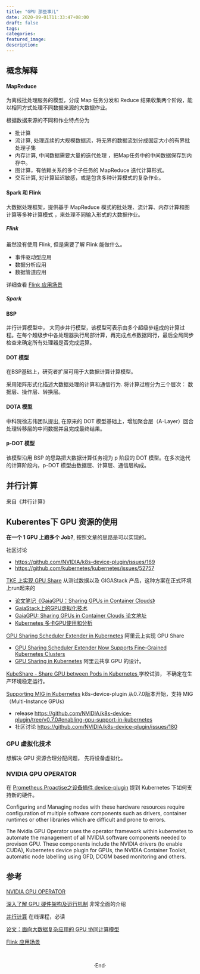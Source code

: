```yaml
---
title: "GPU 那些事儿"
date: 2020-09-01T11:33:47+08:00
draft: false
tags: 
categories: 
featured_image: 
description: 
---
```

## 概念解释
#### MapReduce 
为离线批处理服务的模型，分成 Map 任务分发和 Reduce 结果收集两个阶段，能以相同方式处理不同数据来源的大数据作业。

根据数据来源的不同和作业特点分为

- 批计算
- 流计算, 处理连续的大规模数据流，将无界的数据流划分成固定大小的有界批处理子集
- 内存计算, 中间数据需要大量的迭代处理 ，把Map任务中的中间数据保存到内存中。
- 图计算，有依赖关系的多个子任务的 MapReduce 迭代计算形式。
- 交互计算, 对计算延迟敏感，或是包含多种计算模式的复杂作业。

#### Spark 和 Flink
大数据处理框架，提供基于 MapReduce 模式的批处理、流计算、内存计算和图计算等多种计算模式 ，来处理不同输入形式的大数据作业。

##### Flink 
虽然没有使用 Flink, 但是需要了解 Flink 能做什么。

- 事件驱动型应用
- 数据分析应用
- 数据管道应用

详细查看 [Flink 应用场景][flink-usecase]

##### Spark

#### BSP
并行计算模型中， 大同步并行模型，该模型可表示由多个超级步组成的计算过程。在每个超级步中各处理器执行局部计算，再完成点点数据同行，最后全局同步检查来确定所有处理器是否完成运算。


#### DOT 模型
在BSP基础上，研究者扩展可用于大数据计算计算模型。

采用矩阵形式化描述大数据处理的计算和通信行为. 将计算过程分为三个层次： 数据层、操作层、转换层。

#### DOTA 模型 
中科院徐志伟团队提出, 在原来的 DOT 模型基础上，增加聚合层（A-Layer）回合处理转移层的中间数据并且完成最终结果。

#### p-DOT 模型
该模型沿用 BSP 的思路把大数据计算任务视为 p 阶段的 DOT 模型。在多次迭代的计算阶段内，p-DOT 模型由数据层、计算层、通信层构成。

## 并行计算
来自《并行计算》  

## Kuberentes下 GPU 资源的使用
**在一个 1 GPU 上跑多个 Job?**, 按照文章的思路是可以实现的。

社区讨论

- https://github.com/NVIDIA/k8s-device-plugin/issues/169
- https://github.com/kubernetes/kubernetes/issues/52757


[TKE 上实现 GPU Share](https://github.com/tkestack/gpu-manager) 从测试数据以及 GIGAStack 产品，这种方案在正式环境上run起来的

- [论文笔记《GaiaGPU：Sharing GPUs in Container Clouds》](https://pokerfacesad.github.io/2020/02/07/%E8%AE%BA%E6%96%87%E7%AC%94%E8%AE%B0%E3%80%8AGaiaGPU%20Sharing%20GPUs%20in%20Container%20Clouds%E3%80%8B/)
- [GaiaStack上的GPU虚拟化技术](https://cloud.tencent.com/developer/article/1389547)
- [GaiaGPU: Sharing GPUs in Container Clouds 论文地址](https://ieeexplore.ieee.org/abstract/document/8672318)
- [Kubernetes 多卡GPU使用和分析](https://cloud.tencent.com/developer/article/1496699)

[GPU Sharing Scheduler Extender in Kubernetes](https://github.com/AliyunContainerService/gpushare-scheduler-extender) 阿里云上实现 GPU Share

- [GPU Sharing Scheduler Extender Now Supports Fine-Grained Kubernetes Clusters ](https://www.alibabacloud.com/blog/gpu-sharing-scheduler-extender-now-supports-fine-grained-kubernetes-clusters_594926) 
- [GPU Sharing in Kubernetes](https://github.com/AliyunContainerService/gpushare-scheduler-extender/blob/master/docs/designs/designs.md) 阿里云共享 GPU 的设计。

[KubeShare - Share GPU between Pods in Kubernetes ](https://github.com/NTHU-LSALAB/KubeShare) 学校试验， 不确定在生产环境稳定运行。


[Supporting MIG in Kubernetes](https://docs.google.com/document/d/1mdgMQ8g7WmaI_XVVRrCvHPFPOMCm5LQD5JefgAh6N8g/edit)  k8s-device-plugin 从0.7.0版本开始，支持 MIG（Multi-Instance GPUs)

- release https://github.com/NVIDIA/k8s-device-plugin/tree/v0.7.0#enabling-gpu-support-in-kubernetes 
- 社区讨论 https://github.com/NVIDIA/k8s-device-plugin/issues/180

### GPU 虚拟化技术
想解决 GPU 资源合理分配问题， 先将设备虚拟化。

### NVIDIA GPU OPERATOR
在 [Prometheus Proactise之设备插件 device-plugin](http://hyvi.github.io/docs/architecture/2020-11-06-prometheus-practise/#%E8%AE%BE%E5%A4%87%E6%8F%92%E4%BB%B6--device-plugin) 提到 Kubernetes 下如何支持新的硬件。

Configuring and Managing nodes with these hardware resources require configuration of multiple software components such as drivers, container runtimes or other libraries which are difficult and prone to errors. 

The Nvidia GPU Operator  uses the operator framework within kubernetes to automate the management of all NVIDIA software components needed to provison GPU. These components include the NVIDIA drivers (to enable CUDA), Kubernetes device plugin for GPUs, the NVIDIA Container Toolkit, automatic node labelling using GFD, DCGM based monitoring and others. 

## 参考 

[NVIDIA GPU OPERATOR](https://docs.nvidia.com/datacenter/cloud-native/gpu-operator/overview.html#getting-started) 

[深入了解 GPU 硬件架构及运行机制][gpu-arch] 非常全面的介绍

[并行计算](https://pop0726.github.io/bxjs/text/catalog/content1.htm)  在线课程，必读

[论文：面向大数据复杂应用的 GPU 协同计算模型]()

[Flink 应用场景][flink-usecase]

[gpu-arch]: https://www.cnblogs.com/timlly/p/11471507.html#324-nvidia-kepler%E6%9E%B6%E6%9E%84

[flink-usecase]: https://flink.apache.org/zh/usecases.html
<br>

<center>  ·End·  </center>
